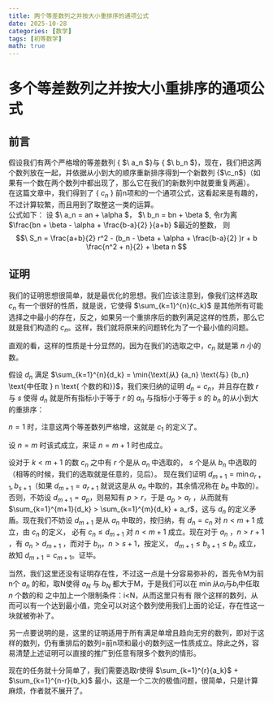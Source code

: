 ```yaml
---
title: 两个等差数列之并按大小重排序的通项公式
date: 2025-10-28
categories: [数学]
tags: [初等数学]
math: true
---
```

# 多个等差数列之并按大小重排序的通项公式

## 前言
假设我们有两个严格增的等差数列 { $\ a_n $}与 { $\ b_n $}，现在，我们把这两个数列放在一起，并依据从小到大的顺序重新排序得到一个新数列 {$\c_n$}（如果有一个数在两个数列中都出现了，那么它在我们的新数列中就要重复两遍）。  
在这篇文章中，我们得到了 { $c_n$ } 前n项和的一个通项公式，这看起来是有趣的，不过计算较繁，而且用到了取整这一类的运算。  
公式如下： 
设 $\ a_n = an + \alpha $， $\ b_n = bn + \beta $, 令r为离 $\frac{bn + \beta - \alpha + \frac{b-a}{2} }{a+b} $最近的整数， 则  
$$\ S_n = \frac{a+b}{2} r^2 - (b_n - \beta + \alpha + \frac{b-a}{2} )r + b \frac{n^2 + n}{2} + \beta n $$ 

## 证明
我们的证明思想很简单，就是最优化的思想。我们应该注意到，像我们这样选取 $c_n$ 有一个很好的性质，就是说，它使得 $\sum_{k=1}^{n}{c_k}$ 是其他所有可能选择之中最小的存在，反之，如果另一个重排序后的数列满足这样的性质，那么它就是我们构造的 $c_n$。这样，我们就将原来的问题转化为了一个最小值的问题。

直观的看，这样的性质是十分显然的。因为在我们的选取之中，$c_n$ 就是第 $n$ 小的数。

假设 ${d_n}$ 满足 $\sum_{k=1}^{n}{d_k} = \min{\text{从} {a_n} \text{与} {b_n} \text{中任取 } n \text{ 个数的和}}$，我们来归纳的证明 $d_n = c_n$，并且存在数 $r$ 与 $s$ 使得 $d_n$ 就是所有指标小于等于 $r$ 的 $a_n$ 与指标小于等于 $s$ 的 $b_n$ 的从小到大的重排序：

$n=1$ 时，注意这两个等差数列严格增，这就是 $c_1$ 的定义了。

设 $n=m$ 时该式成立，来证 $n=m+1$ 时也成立。

设对于 $k<m+1$ 的数 $c_n$ 之中有 $r$ 个是从 $a_n$ 中选取的， $s$ 个是从 $b_n$ 中选取的（相等的时候，我们的选取就是任意的，见后）。
现在我们证明 $d_{m+1} = \min{a_{r+1}, b_{s+1}}$（如果 $d_{m+1} = a_{r+1}$ 就说这是从 $a_n$ 中取的，其余情况称在 $b_n$ 中取的）。
否则，不妨设 $d_{m+1} = a_p$，则易知有 $p>r$，于是 $a_p > a_r$ ，从而就有 $\sum_{k=1}^{m+1}{d_k} > \sum_{k=1}^{m}{d_k} + a_r$，这与 $d_n$ 的定义矛盾。现在我们不妨设 $d_{m+1}$ 是从 $a_n$ 中取的，按归纳，有 $d_n = c_n$ 对 $n<m+1$ 成立，由 $c_n$ 的定义，
必有 $c_n \leq d_{m+1}$ 对 $n<m+1$ 成立。现在对于 $a_n$ ，$n>r+1$ ，有 $a_n > d_{m+1}$ ，而对于 $b_n$，$n>s+1$，按定义， $d_{m+1} \leq b_{s+1} \leq b_n$ 成立，故知 $d_{m+1} = c_{m+1}$。证毕。  

当然，我们这里还没有证明存在性，不过这一点是十分容易弥补的，首先令M为前n个 $a_n$ 的和，取N使得 $a_N$ 与 $b_N$ 都大于M，于是我们可以在 $\min{\text{从} {a_i} \text{与} {b_i} \text{中任取 } n \text{ 个数的和}}$ 之中加上一个限制条件：i<N，从而这里只有有
限个这样的数列，从而可以有一个达到最小值，完全可以对这个数列使用我们上面的论证，存在性这一块就被弥补了。  

另一点要说明的是，这里的证明适用于所有满足单增且趋向无穷的数列，即对于这样的数列，仍有重排后的数列=前n项和最小的数列这一性质成立。除此之外，容易清楚上述证明可以直接的推广到任意有限多个数列的情形。

现在的任务就十分简单了，我们需要选取r使得 $\sum_{k=1}^{r}{a_k}$ + $\sum_{k=1}^{n-r}{b_k}$ 最小，这是一个二次的极值问题，很简单，只是计算麻烦，作者就不展开了。
